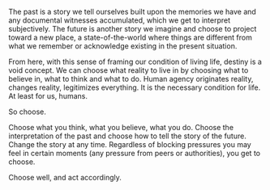 The past is a story we tell ourselves built upon the memories we have and any documental witnesses accumulated, which we get to interpret subjectively.
The future is another story we imagine and choose to project toward a new place, a state-of-the-world where things are different from what we remember or acknowledge existing in the present situation.

From here, with this sense of framing our condition of living life, destiny is a void concept.
We can choose what reality to live in by choosing what to believe in, what to think and what to do.
Human agency originates reality, changes reality, legitimizes everything. It is the necessary condition for life.
At least for us, humans.

So choose.

Choose what you think, what you believe, what you do.
Choose the interpretation of the past and choose how to tell the story of the future.
Change the story at any time. Regardless of blocking pressures you may feel in certain moments (any pressure from peers or authorities), you get to choose.

Choose well, and act accordingly.
